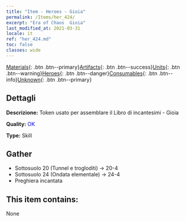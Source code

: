 ```yaml
---
title: "Item - Heroes - Gioia"
permalink: /Items/her_424/
excerpt: "Era of Chaos  Gioia"
last_modified_at: 2021-03-31
locale: it
ref: "her_424.md"
toc: false
classes: wide
---
```

 [Materials](/it/Items/){: .btn .btn--primary}[Artifacts](/it/Items/Artifacts/){: .btn .btn--success}[Units](/it/Items/Units/){: .btn .btn--warning}[Heroes](/it/Items/Heroes/){: .btn .btn--danger}[Consumables](/it/Items/Consumables/){: .btn .btn--info}[Unknown](/it/Items/Unknown/){: .btn .btn--primary}

## Dettagli
 **Descrizione:** Token usato per assemblare il Libro di incantesimi - Gioia

 **Quality:** <span style="color: #0000CD">OK</span>

 **Type:** Skill

## Gather

*    Sottosuolo 20 (Tunnel e trogloditi) -> 20-4 
*    Sottosuolo 24 (Ondata elementale) -> 24-4 
*    Preghiera incantata 

## This item contains:

  None

